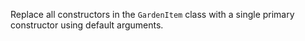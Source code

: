 

Replace all constructors in the `GardenItem` class with a single primary
constructor using default arguments.
